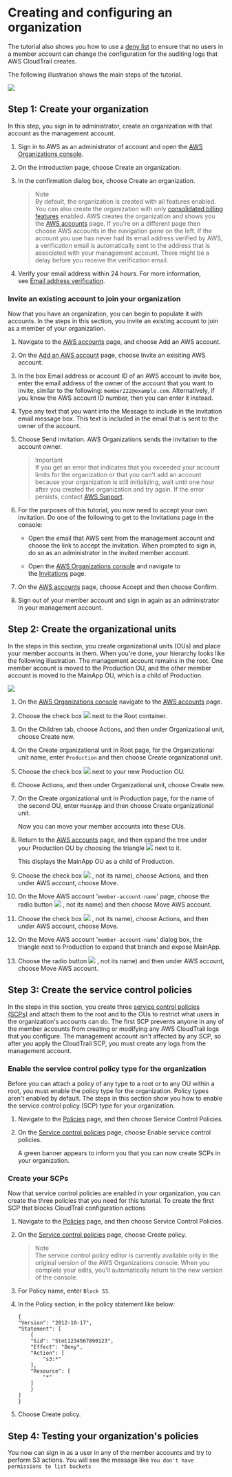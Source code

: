 # Creating and configuring an organization
The tutorial also shows you how to use a [deny list](https://docs.aws.amazon.com/organizations/latest/userguide/orgs_getting-started_concepts.html#denylist) to ensure that no users in a member account can change the configuration for the auditing logs that AWS CloudTrail creates.

The following illustration shows the main steps of the tutorial.

![](https://docs.aws.amazon.com/organizations/latest/userguide/images/tutorialorgs.png)

## Step 1: Create your organization
In this step, you sign in to administrator, create an organization with that account as the management account.
1.  Sign in to AWS as an administrator of account and open the [AWS Organizations console](https://console.aws.amazon.com/organizations/v2).

2.  On the introduction page, choose Create an organization.

3.  In the confirmation dialog box, choose Create an organization.

    >    Note  
    By default, the organization is created with all features enabled. You can also create the organization with only [consolidated billing features](https://docs.aws.amazon.com/organizations/latest/userguide/orgs_getting-started_concepts.html#feature-set-cb-only) enabled.
    AWS creates the organization and shows you the [AWS accounts](https://console.aws.amazon.com/organizations/v2/home/accounts) page. If you're on a different page then choose AWS accounts in the navigation pane on the left.
    If the account you use has never had its email address verified by AWS, a verification email is automatically sent to the address that is associated with your management account. There might be a delay before you receive the verification email.

4.  Verify your email address within 24 hours. For more information, see [Email address verification](https://docs.aws.amazon.com/organizations/latest/userguide/orgs_manage_org_create.html#about-email-verification).

### Invite an existing account to join your organization

Now that you have an organization, you can begin to populate it with accounts. In the steps in this section, you invite an existing account to join as a member of your organization.

1.  Navigate to the [AWS accounts](https://console.aws.amazon.com/organizations/v2/home/accounts) page, and choose Add an AWS account.

2.  On the [Add an AWS account](https://console.aws.amazon.com/organizations/v2/home/accounts/add/create) page, choose Invite an exisiting AWS account.

3.  In the box Email address or account ID of an AWS account to invite box, enter the email address of the owner of the account that you want to invite, similar to the following: `member222@example.com`. Alternatively, if you know the AWS account ID number, then you can enter it instead.

4.  Type any text that you want into the Message to include in the invitation email message box. This text is included in the email that is sent to the owner of the account.

5.  Choose Send invitation. AWS Organizations sends the invitation to the account owner.

    >    Important  
    If you get an error that indicates that you exceeded your account limits for the organization or that you can't add an account because your organization is still initializing, wait until one hour after you created the organization and try again. If the error persists, contact [AWS Support](https://console.aws.amazon.com/support/home#/).

6.  For the purposes of this tutorial, you now need to accept your own invitation. Do one of the following to get to the Invitations page in the console:

    -   Open the email that AWS sent from the management account and choose the link to accept the invitation. When prompted to sign in, do so as an administrator in the invited member account.

    -   Open the [AWS Organizations console](https://console.aws.amazon.com/organizations/v2) and navigate to the [Invitations](https://console.aws.amazon.com/organizations/v2/home/accounts/invitations) page.

7.  On the [AWS accounts](https://console.aws.amazon.com/organizations/v2/home/accounts) page, choose Accept and then choose Confirm.

8.  Sign out of your member account and sign in again as an administrator in your management account.

Step 2: Create the organizational units
---------------------------------------

In the steps in this section, you create organizational units (OUs) and place your member accounts in them. When you're done, your hierarchy looks like the following illustration. The management account remains in the root. One member account is moved to the Production OU, and the other member account is moved to the MainApp OU, which is a child of Production.

![](https://docs.aws.amazon.com/organizations/latest/userguide/images/orgs-lab-structure.jpg)

1.  On the [AWS Organizations console](https://console.aws.amazon.com/organizations/v2) navigate to the [AWS accounts](https://console.aws.amazon.com/organizations/v2/home/accounts) page.

2.  Choose the check box ![](https://docs.aws.amazon.com/organizations/latest/userguide/images/checkbox-selected.png) next to the Root container.

3.  On the Children tab, choose Actions, and then under Organizational unit, choose Create new.

4.  On the Create organizational unit in Root page, for the Organizational unit name, enter `Production` and then choose Create organizational unit.

5.  Choose the check box ![](https://docs.aws.amazon.com/organizations/latest/userguide/images/checkbox-selected.png) next to your new Production OU.

6.  Choose Actions, and then under Organizational unit, choose Create new.

7.  On the Create organizational unit in Production page, for the name of the second OU, enter `MainApp` and then choose Create organizational unit.

    Now you can move your member accounts into these OUs.

8.  Return to the [AWS accounts](https://console.aws.amazon.com/organizations/v2/home/accounts) page, and then expand the tree under your Production OU by choosing the triangle ![](https://docs.aws.amazon.com/organizations/latest/userguide/images/expand-icon.png) next to it.

    This displays the MainApp OU as a child of Production.

9.  Choose the check box ![](https://docs.aws.amazon.com/organizations/latest/userguide/images/checkbox-selected.png) , not its name), choose Actions, and then under AWS account, choose Move.

10. On the Move AWS account '`member-account-name`' page, choose the radio button ![](https://docs.aws.amazon.com/organizations/latest/userguide/images/radio-button-selected.png) , not its name) and then choose Move AWS account.

11. Choose the check box ![](https://docs.aws.amazon.com/organizations/latest/userguide/images/checkbox-selected.png) , not its name), choose Actions, and then under AWS account, choose Move.

12. On the Move AWS account '`member-account-name`' dialog box, the triangle next to Production to expand that branch and expose MainApp.

13. Choose the radio button ![](https://docs.aws.amazon.com/organizations/latest/userguide/images/radio-button-selected.png) , not its name) and then under AWS account, choose Move AWS account.

Step 3: Create the service control policies
-------------------------------------------

In the steps in this section, you create three [service control policies (SCPs)](https://docs.aws.amazon.com/organizations/latest/userguide/orgs_manage_policies_scps.html) and attach them to the root and to the OUs to restrict what users in the organization's accounts can do. The first SCP prevents anyone in any of the member accounts from creating or modifying any AWS CloudTrail logs that you configure. The management account isn't affected by any SCP, so after you apply the CloudTrail SCP, you must create any logs from the management account.

### Enable the service control policy type for the organization

Before you can attach a policy of any type to a root or to any OU within a root, you must enable the policy type for the organization. Policy types aren't enabled by default. The steps in this section show you how to enable the service control policy (SCP) type for your organization.

1.  Navigate to the [Policies](https://console.aws.amazon.com/organizations/v2/home/policies) page, and then choose Service Control Policies.

2.  On the [Service control policies](https://console.aws.amazon.com/organizations/v2/home/policies/service-control-policy) page, choose Enable service control policies.

    A green banner appears to inform you that you can now create SCPs in your organization.

### Create your SCPs

Now that service control policies are enabled in your organization, you can create the three policies that you need for this tutorial.
To create the first SCP that blocks CloudTrail configuration actions

1.  Navigate to the [Policies](https://console.aws.amazon.com/organizations/v2/home/policies) page, and then choose Service Control Policies.

2.  On the [Service control policies](https://console.aws.amazon.com/organizations/v2/home/policies/service-control-policy) page, choose Create policy.

    >Note  
    The service control policy editor is currently available only in the original version of the AWS Organizations console. When you complete your edits, you'll automatically return to the new version of the console.

3.  For Policy name, enter `Block S3`.

4.  In the Policy section, in the policy statement like below:

        {
        "Version": "2012-10-17",
        "Statement": [
            {
            "Sid": "Stmt1234567890123",
            "Effect": "Deny",
            "Action": [
                "s3:*"
            ],
            "Resource": [
                "*"
            ]
            }
        ]
        }
6. Choose Create policy.

## Step 4: Testing your organization's policies
You now can sign in as a user in any of the member accounts and try to perform S3 actions. You will see the message like `You don't have permissions to list buckets`